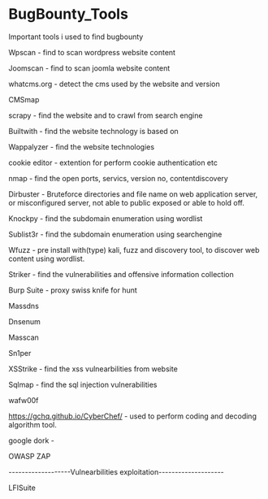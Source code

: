 # BugBounty_Tools
Important tools i used to find bugbounty




Wpscan - find to scan wordpress website content

Joomscan - find to scan joomla website content

whatcms.org - detect the  cms used by the website and version 

CMSmap 

scrapy - find the website and to crawl from search engine

Builtwith  - find the website technology is based on 

Wappalyzer - find the website technologies 

cookie editor - extention for perform cookie authentication etc

nmap - find the open ports, servics, version no, contentdiscovery 

Dirbuster - Bruteforce directories and file name on web application server, or misconfigured server, not able to public exposed or able to hold off.  

Knockpy - find the subdomain enumeration using wordlist 

Sublist3r - find the subdomain enumeration using searchengine

Wfuzz - pre install with(type) kali, fuzz and discovery tool, to discover web content using wordlist. 

Striker - find the vulnerabilities and offensive information collection 

Burp Suite - proxy swiss knife for hunt 

Massdns

Dnsenum

Masscan

Sn1per

XSStrike - find the xss vulnearbilities from website

Sqlmap - find the sql injection vulnerabilities 

wafw00f

https://gchq.github.io/CyberChef/  - used to perform coding and decoding algorithm tool. 

google dork - 

OWASP ZAP

-------------------Vulnearbilities exploitation-------------------- 

LFISuite

